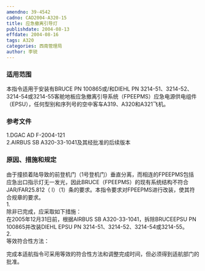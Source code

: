 ```yaml
---
amendno: 39-4542  
cadno: CAD2004-A320-15  
title: 应急撤离引导灯  
publishdate: 2004-08-13  
effdate: 2004-08-16  
tags: A320  
categories: 西南管理局  
author: 李锐  
---
```

  
### 适用范围  
本指令适用于安装有BRUCE PN 100865或/和DIEHL PN 3214-51、3214-52、3214-54或3214-55客舱地板应急撤离引导系统（FPEEPMS）应急电源供电组件（EPSU），任何型别和序列号的空中客车A319、A320和A321飞机。  
  
<!--more-->  
### 参考文件  
1.DGAC AD F-2004-121  
2.AIRBUS SB A320-33-1041及其经批准的后续版本  
  
### 原因、措施和规定  
由于撞损着陆导致的前登机门（1号登机门）垂直分离，而相连的FPEEPMS包括应急出口指示灯无一发光，因此BRUCE（FPEEPMS）的现有系统结构不符合JAR/FAR25.812（ l）（1）条的要求。本指令要求对FPEEPMS进行改装，使其符合规章的要求。  
1.  
除非已完成，应采取如下措施：  
在2005年12月31日前，根据AIRBUS SB A320-33-1041，拆除BRUCEEPSU PN 100865并改装DIEHL EPSU PN 3214-51、3214-52、3214-54或3214-55。  
2.  
等效符合性方法：  
  
  
完成本适航指令可采用等效的符合性方法和调整完成时间，但必须得到适航部门的批准。  
